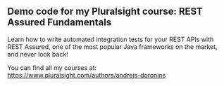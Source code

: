 ## Demo code for my Pluralsight course: REST Assured Fundamentals

Learn how to write automated integration tests for your REST APIs with REST Assured, one of the most popular Java frameworks on the market, and never look back!

You can find all my courses at: https://www.pluralsight.com/authors/andrejs-doronins
